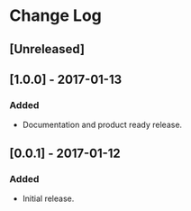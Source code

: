 # Change Log

## [Unreleased]

## [1.0.0] - 2017-01-13
### Added
- Documentation and product ready release.

## [0.0.1] - 2017-01-12
### Added
- Initial release.

